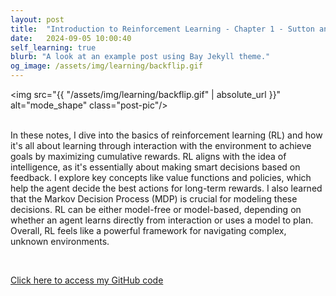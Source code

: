 ```yaml
---
layout: post
title:  "Introduction to Reinforcement Learning - Chapter 1 - Sutton and Barto"
date:   2024-09-05 10:00:40
self_learning: true
blurb: "A look at an example post using Bay Jekyll theme."
og_image: /assets/img/learning/backflip.gif
---
```


<img src="{{ "/assets/img/learning/backflip.gif" | absolute_url }}" alt="mode_shape" class="post-pic"/>
<br />
<br />

In these notes, I dive into the basics of reinforcement learning (RL) and how it's all about learning through interaction with the environment to achieve goals by maximizing cumulative rewards. RL aligns with the idea of intelligence, as it's essentially about making smart decisions based on feedback. I explore key concepts like value functions and policies, which help the agent decide the best actions for long-term rewards. I also learned that the Markov Decision Process (MDP) is crucial for modeling these decisions. RL can be either model-free or model-based, depending on whether an agent learns directly from interaction or uses a model to plan. Overall, RL feels like a powerful framework for navigating complex, unknown environments.

<br />

[Click here to access my GitHub code](https://github.com/YaroKazakov/RL-phd/blob/main/RL%20book/chapter_notes/Chapter1_notes.pdf)

<br />
